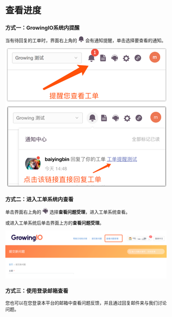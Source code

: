 # 查看进度

### 方式一：GrowingIO系统内提醒

当有待回复的工单时，界面右上角的 ![](../../../.gitbook/assets/tong-zhi.png) 会有通知提醒，单击选择要查看的通知。

![](../../../.gitbook/assets/tu-pian%20%282%29.png)

### 方式二：进入工单系统内查看

单击界面右上角的 ![](../../../.gitbook/assets/ke-fu.png) 选择**查看问题受理**，进入工单系统查看。

或进入工单系统后单击界面上方的**查看问题受理**。

![](../../../.gitbook/assets/tu-pian.png)

### 方式三：使用登录邮箱查看

您也可以在您登录本平台的邮箱中查看问题反馈，并且通过回复邮件来与我们讨论问题。



